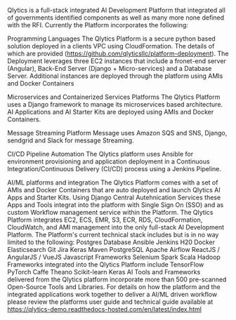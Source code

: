 Qlytics is a full-stack integrated AI Development Platform that integrated all of governments identified components as well as many more none defined with the RFI. Currently the Platform incorporates the following:

Programming Languages
The Qlytics Platform is a secure python based solution deployed in a clients VPC using CloudFormation. The details of which are provided (https://github.com/qlyticsllc/platform-deployment). The Deployment leverages three EC2 instances that include a fronet-end server (Angular), Back-End Server (Django + Micro-services) and a Database Server. Additional instances are deployed through the platform using AMIs and Docker Containers

Microservices and Containerized Services Platforms
The Qlytics Platform uses a Django framework to manage its microservices based architecture. AI Applications and AI Starter Kits are deployed using AMIs and Docker Containers.

Message Streaming
Platform Message uses Amazon SQS and SNS, Django, sendgrid and Slack for message Streaming.

CI/CD Pipeline Automation
The Qlytics platform uses Ansible for environment provisioning and application deployment in a Continuous Integration/Continuous Delivery (CI/CD) process using a Jenkins Pipeline.

AI/ML platforms and integration
The Qlytics Platform comes with a set of AMIs and Docker Containers that are auto deployed and launch Qlytics AI Apps and Starter Kits. Using Django Central Autehnication Services these Apps and Tools integrat into the platform with Single Sign On (SSO) and as custom Workflow management service within the Platform.
The Qlytics Platform integrates EC2, ECS, EMR, S3, ECR, RDS, CloudFormation, CloudWatch, and AMI management into the only full-stack AI Development Platform.
The Platform's current technical stack includes but is in no way limited to the following:
Postgres Database Ansible Jenkins H20 Docker Elasticsearch Git Jira Keras Maven PostgreSQL Apache Airflow ReactJS / AngularJS / VueJS Javascript Frameworks Selenium Spark Scala Hadoop
Frameworks integrated into the Qlytics Platform include
TensorFlow PyTorch Caffe Theano Scikit-learn Keras
AI Tools and Frameworks delivered from the Qlytics platform incorporate more than 500 pre-scanned Open-Source Tools and Libraries.
For details on how the platform and the integrated applications work together to deliver a AI/ML driven workflow please review the platforms user guide and technical guide available at https://qlytics-demo.readthedocs-hosted.com/en/latest/index.html
